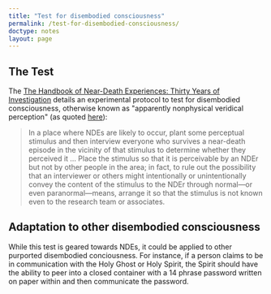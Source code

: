 ```yaml
---
title: "Test for disembodied consciousness"
permalink: /test-for-disembodied-consciousness/
doctype: notes
layout: page
---
```


## The Test

The [The Handbook of Near-Death Experiences: Thirty Years of Investigation](https://www.goodreads.com/book/show/6536319-the-handbook-of-near-death-experiences) details an experimental protocol to test for disembodied consciousness, otherwise known as "apparently nonphysical veridical perception" (as quoted [here](https://www.theatlantic.com/magazine/archive/2015/04/the-science-of-near-death-experiences/386231/)):

> In a place where NDEs are likely to occur, plant some perceptual stimulus and then interview everyone who survives a near-death episode in the vicinity of that stimulus to determine whether they perceived it … Place the stimulus so that it is perceivable by an NDEr but not by other people in the area; in fact, to rule out the possibility that an interviewer or others might intentionally or unintentionally convey the content of the stimulus to the NDEr through normal—or even paranormal—means, arrange it so that the stimulus is not known even to the research team or associates.

## Adaptation to other disembodied consciousness

While this test is geared towards NDEs, it could be applied to other purported disembodied conciousness.  For instance, if a person claims to be in communication with the Holy Ghost or Holy Spirit, the Spirit should have the ability to peer into a closed container with a 14 phrase password written on paper within and then communicate the password.
